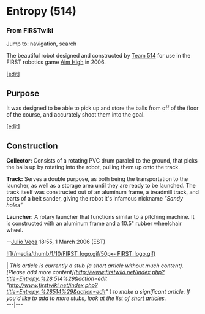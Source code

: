 # Entropy (514)

### From FIRSTwiki

Jump to: navigation, search

The beautiful robot designed and constructed by [Team 514](/index.php/514
"514" ) for use in the FIRST robotics game [Aim High](/index.php/Aim_High "Aim
High" ) in 2006.

[[edit](/index.php?title=Entropy_%28514%29&action=edit&section=1 "Edit
section: Purpose" )]

##  Purpose

It was designed to be able to pick up and store the balls from off of the
floor of the course, and accurately shoot them into the goal.

[[edit](/index.php?title=Entropy_%28514%29&action=edit&section=2 "Edit
section: Construction" )]

##  Construction

**Collector:** Consists of a rotating PVC drum paralell to the ground, that picks the balls up by rotating into the robot, pulling them up onto the track. 

**Track:** Serves a double purpose, as both being the transportation to the launcher, as well as a storage area until they are ready to be launched. The track itself was constructed out of an aluminum frame, a treadmill track, and parts of a belt sander, giving the robot it's infamous nickname _"Sandy holes"_

**Launcher:** A rotary launcher that functions similar to a pitching machine. It is constructed with an aluminum frame and a 10.5" rubber wheelchair wheel. 

  
\--[Julio Vega](/index.php?title=User:Julio_Vega&action=edit "User:Julio Vega"
) 18:55, 1 March 2006 (EST)

  

[![](/media/thumb/1/10/FIRST_logo.gif/50px-
FIRST_logo.gif)](/index.php/Image:FIRST_logo.gif "" )

|  _This article is currently a stub (a short article without much content).
[Please add more content](http://www.firstwiki.net/index.php?title=Entropy_%28
514%29&action=edit
"http://www.firstwiki.net/index.php?title=Entropy_%28514%29&action=edit" ) to
make a significant article. If you'd like to add to more stubs, look at the
list of [short articles](/index.php/Special:Shortpages "Special:Shortpages"
)._  
---|---  
  
